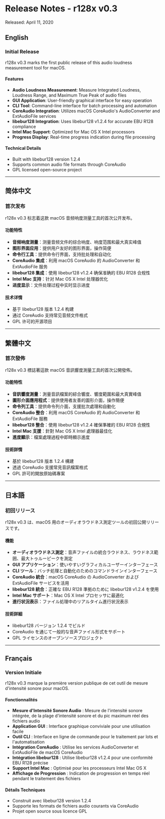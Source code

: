 # Release Notes - r128x v0.3

Released: April 11, 2020

## English

### Initial Release

r128x v0.3 marks the first public release of this audio loudness measurement tool for macOS.

#### Features
- **Audio Loudness Measurement**: Measure Integrated Loudness, Loudness Range, and Maximum True Peak of audio files
- **GUI Application**: User-friendly graphical interface for easy operation
- **CLI Tool**: Command-line interface for batch processing and automation
- **CoreAudio Integration**: Utilizes macOS CoreAudio's AudioConverter and ExtAudioFile services
- **libebur128 Integration**: Uses libebur128 v1.2.4 for accurate EBU R128 compliance
- **Intel Mac Support**: Optimized for Mac OS X Intel processors
- **Progress Display**: Real-time progress indication during file processing

#### Technical Details
- Built with libebur128 version 1.2.4
- Supports common audio file formats through CoreAudio
- GPL licensed open-source project

---

## 简体中文

### 首次发布

r128x v0.3 标志着这款 macOS 音频响度测量工具的首次公开发布。

#### 功能特性
- **音频响度测量**：测量音频文件的综合响度、响度范围和最大真实峰值
- **图形界面应用**：提供用户友好的图形界面，操作简便
- **命令行工具**：提供命令行界面，支持批处理和自动化
- **CoreAudio 集成**：利用 macOS CoreAudio 的 AudioConverter 和 ExtAudioFile 服务
- **libebur128 集成**：使用 libebur128 v1.2.4 确保准确的 EBU R128 合规性
- **Intel Mac 支持**：针对 Mac OS X Intel 处理器优化
- **进度显示**：文件处理过程中实时显示进度

#### 技术详情
- 基于 libebur128 版本 1.2.4 构建
- 通过 CoreAudio 支持常见音频文件格式
- GPL 许可的开源项目

---

## 繁體中文

### 首次發佈

r128x v0.3 標誌著這款 macOS 音訊響度測量工具的首次公開發佈。

#### 功能特性
- **音訊響度測量**：測量音訊檔案的綜合響度、響度範圍和最大真實峰值
- **圖形介面應用程式**：提供使用者友善的圖形介面，操作簡便
- **命令列工具**：提供命令列介面，支援批次處理和自動化
- **CoreAudio 整合**：利用 macOS CoreAudio 的 AudioConverter 和 ExtAudioFile 服務
- **libebur128 整合**：使用 libebur128 v1.2.4 確保準確的 EBU R128 合規性
- **Intel Mac 支援**：針對 Mac OS X Intel 處理器最佳化
- **進度顯示**：檔案處理過程中即時顯示進度

#### 技術詳情
- 基於 libebur128 版本 1.2.4 構建
- 透過 CoreAudio 支援常見音訊檔案格式
- GPL 許可的開放原始碼專案

---

## 日本語

### 初回リリース

r128x v0.3 は、macOS 用のオーディオラウドネス測定ツールの初回公開リリースです。

#### 機能
- **オーディオラウドネス測定**：音声ファイルの統合ラウドネス、ラウドネス範囲、最大トゥルーピークを測定
- **GUI アプリケーション**：使いやすいグラフィカルユーザーインターフェース
- **CLI ツール**：バッチ処理と自動化のためのコマンドラインインターフェース
- **CoreAudio 統合**：macOS CoreAudio の AudioConverter および ExtAudioFile サービスを活用
- **libebur128 統合**：正確な EBU R128 準拠のために libebur128 v1.2.4 を使用
- **Intel Mac サポート**：Mac OS X Intel プロセッサに最適化
- **進行状況表示**：ファイル処理中のリアルタイム進行状況表示

#### 技術詳細
- libebur128 バージョン 1.2.4 でビルド
- CoreAudio を通じて一般的な音声ファイル形式をサポート
- GPL ライセンスのオープンソースプロジェクト

---

## Français

### Version Initiale

r128x v0.3 marque la première version publique de cet outil de mesure d'intensité sonore pour macOS.

#### Fonctionnalités
- **Mesure d'Intensité Sonore Audio** : Mesure de l'intensité sonore intégrée, de la plage d'intensité sonore et du pic maximum réel des fichiers audio
- **Application GUI** : Interface graphique conviviale pour une utilisation facile
- **Outil CLI** : Interface en ligne de commande pour le traitement par lots et l'automatisation
- **Intégration CoreAudio** : Utilise les services AudioConverter et ExtAudioFile de macOS CoreAudio
- **Intégration libebur128** : Utilise libebur128 v1.2.4 pour une conformité EBU R128 précise
- **Support Intel Mac** : Optimisé pour les processeurs Intel Mac OS X
- **Affichage de Progression** : Indication de progression en temps réel pendant le traitement des fichiers

#### Détails Techniques
- Construit avec libebur128 version 1.2.4
- Supporte les formats de fichiers audio courants via CoreAudio
- Projet open source sous licence GPL